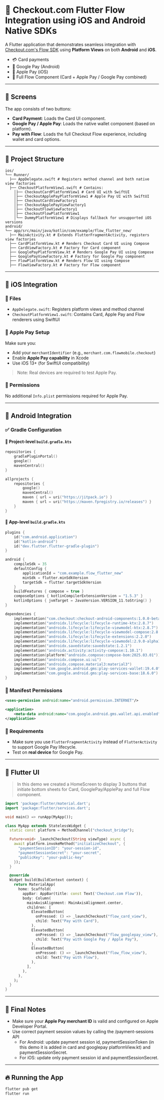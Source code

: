 # 🚀 Checkout.com Flutter Flow Integration using iOS and Android Native SDKs

A Flutter application that demonstrates seamless integration with [Checkout.com's Flow SDK](https://www.checkout.com/docs/payments/accept-payments/accept-a-payment-on-your-mobile-app/get-started-with-flow-for-mobile) using **Platform Views** on both **Android** and **iOS**.

- 💳 Card payments
- 🧾 Google Pay (Android)
- 🍏 Apple Pay (iOS)
- 🌊 Full Flow Component (Card + Apple Pay / Google Pay combined)
---

## 📱 Screens

The app consists of two buttons:

- **Card Payment**: Loads the Card UI component.
- **Google Pay / Apple Pay**: Loads the native wallet component (based on platform).
- **Pay with Flow**: Loads the full Checkout Flow experience, including wallet and card options.
---

## 🔧 Project Structure

```
ios/ 
└── Runner/ 
  ├── AppDelegate.swift # Registers method channel and both native view factories 
  ├── CheckoutPlatformView1.swift # Contains: 
    │├── CheckoutCardPlatformView1 # Card UI with SwiftUI 
    │├── CheckoutApplePayPlatformView1 # Apple Pay UI with SwiftUI 
    │├── CheckoutCardViewFactory1 
    │├── CheckoutApplePayViewFactory1 
    │├── CheckoutFlowViewFactory1 
    │├── CheckoutFlowPlatformView1
    │└── DummyPlatformView1 # Displays fallback for unsupported iOS versions
android/
└── app/src/main/java/kotlin/com/example/flow_flutter_new/ 
  ├── MainActivity.kt # Extends FlutterFragmentActivity, registers view factories 
  ├── CardPlatformView.kt # Renders Checkout Card UI using Compose 
  ├── CardViewFactory.kt # Factory for Card component 
  ├── GooglePayPlatformView.kt # Renders Google Pay UI using Compose 
  ├── GooglePayViewFactory.kt # Factory for Google Pay component 
  ├── FlowPlatformView.kt # Renders Flow UI using Compose 
  ├── FlowViewFactory.kt # Factory for Flow component 
```

---

## 📲 iOS Integration

### 🔹 Files
- `AppDelegate.swift`: Registers platform views and method channel
- `CheckoutPlatformView1.swift`: Contains Card, Apple Pay and Flow renderers using SwiftUI

### 🔹 Apple Pay Setup
Make sure you:
- Add your `merchantIdentifier` (e.g., `merchant.com.flowmobile.checkout`)
- Enable **Apple Pay capability** in Xcode
- Use iOS 13+ (for SwiftUI compatibility)

> Note: Real devices are required to test Apple Pay.

### 🔹 Permissions
No additional `Info.plist` permissions required for Apple Pay.

---

## 🤖 Android Integration

### ✅ Gradle Configuration

#### 🔹 Project-level `build.gradle.kts`
```kotlin
repositories {
    gradlePluginPortal()
    google()
    mavenCentral()
}

allprojects {
    repositories {
        google()
        mavenCentral()
        maven { url = uri("https://jitpack.io") }
        maven { url = uri("https://maven.fpregistry.io/releases") }
    }
}
```

#### 🔹 App-level `build.gradle.kts`
```kotlin
plugins {
    id("com.android.application")
    id("kotlin-android")
    id("dev.flutter.flutter-gradle-plugin")
}

android {
    compileSdk = 35
    defaultConfig {
        applicationId = "com.example.flow_flutter_new"
        minSdk = flutter.minSdkVersion
        targetSdk = flutter.targetSdkVersion
    }
    buildFeatures { compose = true }
    composeOptions { kotlinCompilerExtensionVersion = "1.5.3" }
    kotlinOptions { jvmTarget = JavaVersion.VERSION_11.toString() }
}

dependencies {
    implementation("com.checkout:checkout-android-components:1.0.0-beta-1")
    implementation("androidx.lifecycle:lifecycle-runtime-ktx:2.8.7")
    implementation("androidx.lifecycle:lifecycle-viewmodel-ktx:2.8.7")
    implementation("androidx.lifecycle:lifecycle-viewmodel-compose:2.8.7")
    implementation("androidx.lifecycle:lifecycle-extensions:2.2.0")
    implementation("androidx.lifecycle:lifecycle-viewmodel:2.9.0-alpha13")
    implementation("androidx.savedstate:savedstate:1.2.1")
    implementation("androidx.activity:activity-compose:1.10.1")
    implementation(platform("androidx.compose:compose-bom:2025.03.01"))
    implementation("androidx.compose.ui:ui")
    implementation("androidx.compose.material3:material3")
    implementation("com.google.android.gms:play-services-wallet:19.4.0")
    implementation("com.google.android.gms:play-services-base:18.6.0")
}
```

### 🔹 Manifest Permissions
```xml
<uses-permission android:name="android.permission.INTERNET"/>

<application>
    <meta-data android:name="com.google.android.gms.wallet.api.enabled" android:value="true"/>
</application>
```

### 🔹 Requirements
- Make sure you use `FlutterFragmentActivity` instead of `FlutterActivity` to support Google Pay lifecycle.
- Test on **real device** for Google Pay.

---

## 🧪 Flutter UI

> In this demo we created a HomeScreen to display 3 buttons that initiate bottom sheets for Card, GooglePay/ApplePay and full Flow component.

```dart
import 'package:flutter/material.dart';
import 'package:flutter/services.dart';

void main() => runApp(MyApp());

class MyApp extends StatelessWidget {
  static const platform = MethodChannel("checkout_bridge");

  Future<void> _launchCheckout(String viewType) async {
    await platform.invokeMethod("initializeCheckout", {
      "paymentSessionID": "your-session-id",
      "paymentSessionSecret": "your-secret",
      "publicKey": "your-public-key"
    });
  }

  @override
  Widget build(BuildContext context) {
    return MaterialApp(
      home: Scaffold(
        appBar: AppBar(title: const Text('Checkout.com Flow')),
        body: Column(
          mainAxisAlignment: MainAxisAlignment.center,
          children: [
            ElevatedButton(
              onPressed: () => _launchCheckout("flow_card_view"),
              child: Text("Pay with Card"),
            ),
            ElevatedButton(
              onPressed: () => _launchCheckout("flow_googlepay_view"),
              child: Text("Pay with Google Pay / Apple Pay"),
            ),
            ElevatedButton(
              onPressed: () => _launchCheckout("flow_flow_view"),
              child: Text("Pay with Flow"),
            ),
          ],
        ),
      ),
    );
  }
}
```

---

## 🧾 Final Notes

- Make sure your **Apple Pay merchant ID** is valid and configured on Apple Developer Portal.
- Use correct payment session values by calling the /payment-sessions API
  - For Android: update payment session id, paymentSessionToken (in this demo it is added in card and googlepay platformView.kt) and paymentSessionSecret.
  - For iOS: update only payment session id and paymentSessionSecret.

---

## 🔥 Running the App
```bash
flutter pub get
flutter run
```